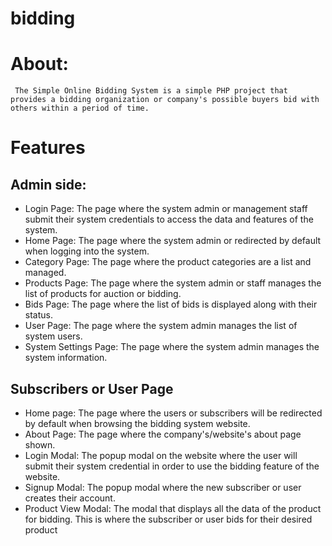# bidding
# About: 
     The Simple Online Bidding System is a simple PHP project that provides a bidding organization or company's possible buyers bid with others within a period of time.
# Features
##  Admin side:
* Login Page: The page where the system admin or management staff submit their system credentials to access the data and features of the system.
* Home Page: The page where the system admin or redirected by default when logging into the system.
* Category Page: The page where the product categories are a list and managed.
* Products Page: The page where the system admin or staff manages the list of products for auction or bidding.
* Bids Page: The page where the list of bids is displayed along with their status.
* User Page: The page where the system admin manages the list of system users.
* System Settings Page: The page where the system admin manages the system information.

## Subscribers or User Page
* Home page: The page where the users or subscribers will be redirected by default when browsing the bidding system website.
* About Page: The page where the company's/website's about page shown.
* Login Modal: The popup modal on the website where the user will submit their system credential in order to use the bidding feature of the website.
* Signup Modal: The popup modal where the new subscriber or user creates their account.
* Product View Modal: The modal that displays all the data of the product for bidding. This is where the subscriber or user bids for their desired product
